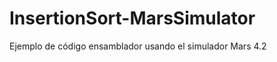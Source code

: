 InsertionSort-MarsSimulator
===========================

Ejemplo de código ensamblador usando el simulador Mars 4.2